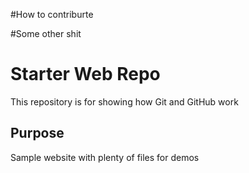 #How to contriburte

#Some other shit

# Starter Web Repo

This repository is for showing how Git and GitHub work

## Purpose

Sample website with plenty of files for demos
